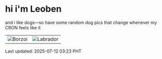 # hi i'm Leoben

and i like dogs—so have some random dog pics that change whenever my CRON feels like it

|  |  |
|--------|----------|
| ![Borzoi](https://random-dog-vercel.vercel.app/api/random-borzoi?v=1752261830) | ![Labrador](https://random-dog-vercel.vercel.app/api/random-labrador?v=1752261830) |

Last updated: 2025-07-12 03:23 PHT

